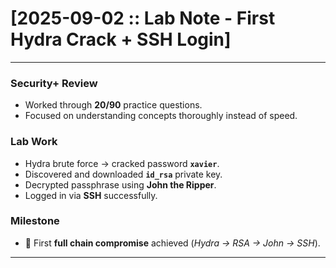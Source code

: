 # [2025-09-02 :: Lab Note - First Hydra Crack + SSH Login]

---

### Security+ Review
- Worked through **20/90** practice questions.  
- Focused on understanding concepts thoroughly instead of speed.  

### Lab Work
- Hydra brute force → cracked password **`xavier`**.  
- Discovered and downloaded **`id_rsa`** private key.  
- Decrypted passphrase using **John the Ripper**.  
- Logged in via **SSH** successfully.  

### Milestone
- 🚩 First **full chain compromise** achieved (*Hydra → RSA → John → SSH*).  

---
